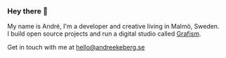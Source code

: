 ### Hey there 👋

My name is André, I'm a developer and creative living in Malmö, Sweden.<br>
I build open source projects and run a digital studio called [Grafism](https://grafism.se/).

Get in touch with me at hello@andreekeberg.se
